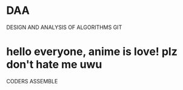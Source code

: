 # DAA
DESIGN AND ANALYSIS OF ALGORITHMS GIT 

hello everyone, anime is love!
plz don't hate me uwu
=======

CODERS ASSEMBLE

